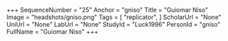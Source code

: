 +++
SequenceNumber = "25"
Anchor = "gniso"
Title = "Guiomar Niso"
Image = "headshots/gniso.png"
Tags = [ "replicator", ]
ScholarUrl = "None"
UniUrl = "None"
LabUrl = "None"
StudyId = "Luck1996"
PersonId = "gniso"
FullName = "Guiomar Niso"
+++